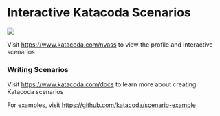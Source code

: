# Interactive Katacoda Scenarios

[![](http://shields.katacoda.com/katacoda/nvass/count.svg)](https://www.katacoda.com/nvass "Get your profile on Katacoda.com")

Visit https://www.katacoda.com/nvass to view the profile and interactive scenarios

### Writing Scenarios
Visit https://www.katacoda.com/docs to learn more about creating Katacoda scenarios

For examples, visit https://github.com/katacoda/scenario-example
